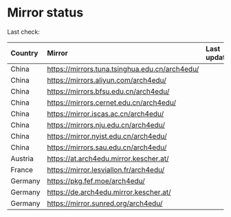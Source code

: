 <script src="./time.js"></script>
# Mirror status
Last check: <script type="text/javascript">localize(1732475925.0836384);</script>

|Country|Mirror|Last update|
|:------|:-----|:----------|
|China|https://mirrors.tuna.tsinghua.edu.cn/arch4edu/|<script type="text/javascript">localize(1732430503);</script>|
|China|https://mirrors.aliyun.com/arch4edu/|<script type="text/javascript">localize(1732430503);</script>|
|China|https://mirrors.bfsu.edu.cn/arch4edu/|<script type="text/javascript">localize(1732430503);</script>|
|China|https://mirrors.cernet.edu.cn/arch4edu/|<script type="text/javascript">localize(1732430503);</script>|
|China|https://mirror.iscas.ac.cn/arch4edu/|<script type="text/javascript">localize(1732430503);</script>|
|China|https://mirrors.nju.edu.cn/arch4edu/|<script type="text/javascript">localize(1732344228);</script>|
|China|https://mirror.nyist.edu.cn/arch4edu/|<script type="text/javascript">localize(1732430503);</script>|
|China|https://mirrors.sau.edu.cn/arch4edu/|<script type="text/javascript">localize(1729319991);</script>|
|Austria|https://at.arch4edu.mirror.kescher.at/|<script type="text/javascript">localize(1732430503);</script>|
|France|https://mirror.lesviallon.fr/arch4edu/|<script type="text/javascript">localize(1732430503);</script>|
|Germany|https://pkg.fef.moe/arch4edu/|<script type="text/javascript">localize(1732430503);</script>|
|Germany|https://de.arch4edu.mirror.kescher.at/|<script type="text/javascript">localize(1732430503);</script>|
|Germany|https://mirror.sunred.org/arch4edu/|<script type="text/javascript">localize(1732430503);</script>|

<script src="./tablefilter/tablefilter.js"></script>
<script src="./table.js"></script>